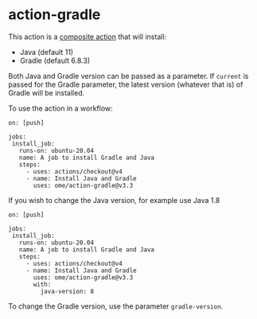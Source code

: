 # action-gradle

This action is a [composite action](https://docs.github.com/en/actions/creating-actions/creating-a-composite-action)
that will install:
 - Java (default 11)
 - Gradle (default 6.8.3)

Both Java and Gradle version can be passed as a parameter.
If ``current`` is passed for the Gradle parameter, the latest version (whatever that is) of Gradle will be installed.

 To use the action in a workflow:

 ```
on: [push]

jobs:
  install_job:
    runs-on: ubuntu-20.04
    name: A job to install Gradle and Java
    steps:
      - uses: actions/checkout@v4
      - name: Install Java and Gradle
        uses: ome/action-gradle@v3.3
 ```

If you wish to change the Java version, for example use Java 1.8

 ```
on: [push]

jobs:
  install_job:
    runs-on: ubuntu-20.04
    name: A job to install Gradle and Java
    steps:
      - uses: actions/checkout@v4
      - name: Install Java and Gradle
        uses: ome/action-gradle@v3.3
        with:
          java-version: 8
 ```

 To change the Gradle version, use the parameter ``gradle-version``.
